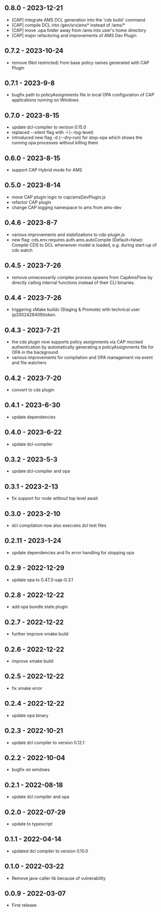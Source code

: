 ## 0.8.0 - 2023-12-21

- [CAP] integrate AMS DCL generation into the 'cds build' command
- [CAP] compile DCL into /gen/srv/ams* instead of /ams/*
- [CAP] move .opa folder away from /ams into user's home directory
- [CAP] major refactoring and improvements of AMS Dev Plugin

## 0.7.2 - 2023-10-24

- remove (Not restricted) from base policy names generated with CAP Plugin

## 0.7.1 - 2023-9-8

- bugfix path to policyAssignments file in local OPA configuration of CAP applications running on Windows

## 0.7.0 - 2023-8-15

- update dcl-compiler to version 0.15.0
- replaced --silent flag with -l (--log-level)
- introduced new flag -d (--dry-run) for stop-opa which shows the running opa processes without killing them

## 0.6.0 - 2023-8-15

- support CAP Hybrid mode for AMS

## 0.5.0 - 2023-8-14

- move CAP plugin logic to cap/amsDevPlugin.js
- refactor CAP plugin
- change CAP logging namespace to ams from ams-dev

## 0.4.6 - 2023-8-7

- various improvements and stabilizations to cds-plugin.js
- new flag: cds.env.requires.auth.ams.autoCompile (Default=false): Compile CDS to DCL whenenver model is loaded, e.g. during start-up of cds watch

## 0.4.5 - 2023-7-26

- remove unnecessarily complex process spawns from CapAmsFlow by directly calling internal functions instead of their CLI binaries.

## 0.4.4 - 2023-7-26

- triggering xMake builds (Staging & Promote) with technical user (p2002428409)token. 

## 0.4.3 - 2023-7-21

- the cds plugin now supports policy assignments via CAP mocked authentication by automatically generating a policyAssignments file for OPA in the background
- various improvements for compilation and OPA management via event and file watchers

## 0.4.2 - 2023-7-20

- convert to cds plugin

## 0.4.1 - 2023-6-30

- update dependencies

## 0.4.0 - 2023-6-22

- update dcl-compiler

## 0.3.2 - 2023-5-3

- update dcl-compiler and opa

## 0.3.1 - 2023-2-13

- fix support for node without top level await

## 0.3.0 - 2023-2-10

- dcl compilation now also executes dcl test files

## 0.2.11 - 2023-1-24

- update dependencies and fix error handling for stopping opa

## 0.2.9 - 2022-12-29

- update opa to 0.47.3-sap-0.3.1

## 0.2.8 - 2022-12-22

- add opa bundle state plugin

## 0.2.7 - 2022-12-22

- further improve xmake build

## 0.2.6 - 2022-12-22

- improve xmake build

## 0.2.5 - 2022-12-22

- fix xmake error

## 0.2.4 - 2022-12-22

- update opa binary

## 0.2.3 - 2022-10-21

- update dcl compiler to version 0.12.1

## 0.2.2 - 2022-10-04

- bugfix on windows

## 0.2.1 - 2022-08-18

- update dcl compiler and opa

## 0.2.0 - 2022-07-29

- update to typescript

## 0.1.1 - 2022-04-14

- updated dcl compiler to version 0.10.0

## 0.1.0 - 2022-03-22

- Remove java-caller lib because of vulnerability

## 0.0.9 - 2022-03-07

- First release
